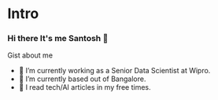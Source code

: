 # Intro
### Hi there It's me Santosh 👋

Gist about me

- 🔭 I’m currently working as a Senior Data Scientist at Wipro.
- 🌱 I’m currently based out of Bangalore.
- 🌱 I read tech/AI articles in my free times.

<!-- ### Other places you can find me -->

<!-- [Follow me on linkedIn] (https://www.linkedin.com/in/santoshvishwa1/) -->



